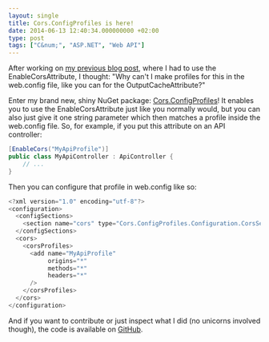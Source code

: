 ```yaml
---
layout: single
title: Cors.ConfigProfiles is here!
date: 2014-06-13 12:40:34.000000000 +02:00
type: post
tags: ["C&num;", "ASP.NET", "Web API"]
---
```


After working on [my previous blog post](http://wesleycabus.be/2014/06/adding-an-mvc-layer-on-top-of-a-web-api-backend/), where I had to use the EnableCorsAttribute, I thought: "Why can't I make profiles for this in the web.config file, like you can for the OutputCacheAttribute?"

Enter my brand new, shiny NuGet package: [Cors.ConfigProfiles](https://www.nuget.org/packages/Cors.ConfigProfiles/)! It enables you to use the EnableCorsAttribute just like you normally would, but you can also just give it one string parameter which then matches a profile inside the web.config file. So, for example, if you put this attribute on an API controller:

```csharp
[EnableCors("MyApiProfile")]
public class MyApiController : ApiController {
    // ...
}
```

Then you can configure that profile in web.config like so:

```csharp
<?xml version="1.0" encoding="utf-8"?>
<configuration>
  <configSections>
    <section name="cors" type="Cors.ConfigProfiles.Configuration.CorsSection, Cors.ConfigProfiles, Version=5.1.3.0, Culture=neutral, PublicKeyToken=253caed373cef676" requirePermission="false" />
  </configSections>
  <cors>
    <corsProfiles>
      <add name="MyApiProfile" 
           origins="*" 
           methods="*" 
           headers="*"
      />
    </corsProfiles>
  </cors>
</configuration>
```

And if you want to contribute or just inspect what I did (no unicorns involved though), the code is available on [GitHub](https://github.com/wcabus/mvc-cors-profile).


